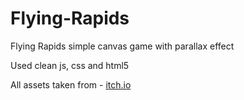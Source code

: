 # Flying-Rapids

Flying Rapids simple canvas game with parallax effect

Used clean js, css and html5

All assets taken from - [itch.io](https://itch.io/)

